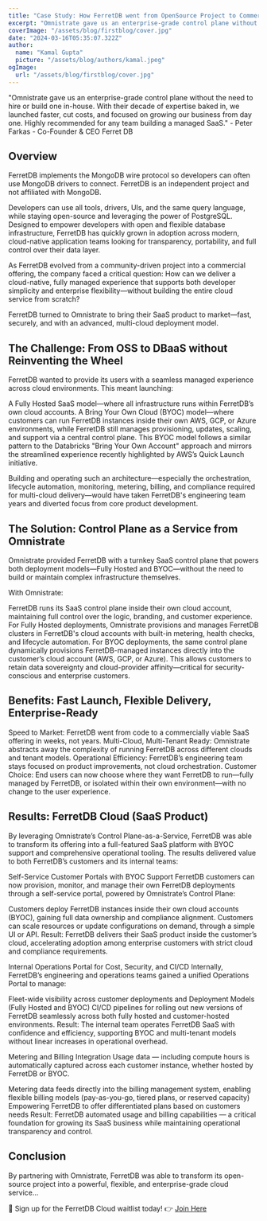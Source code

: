 ```yaml
---
title: "Case Study: How FerretDB went from OpenSource Project to Commercial DBaaS success in weeks, not years"
excerpt: "Omnistrate gave us an enterprise-grade control plane without the need to hire or build one in-house. We launched faster, cut costs, and focused on growing our business from day one."
coverImage: "/assets/blog/firstblog/cover.jpg"
date: "2024-03-16T05:35:07.322Z"
author:
  name: "Kamal Gupta"
  picture: "/assets/blog/authors/kamal.jpeg"
ogImage:
  url: "/assets/blog/firstblog/cover.jpg"
---
```


"Omnistrate gave us an enterprise-grade control plane without the need to hire or build one in-house. With their decade of expertise baked in, we launched faster, cut costs, and focused on growing our business from day one. Highly recommended for any team building a managed SaaS." - Peter Farkas - Co-Founder & CEO Ferret DB

## Overview

FerretDB implements the MongoDB wire protocol so developers can often use MongoDB drivers to connect. FerretDB is an independent project and not affiliated with MongoDB.

Developers can use all tools, drivers, UIs, and the same query language, while staying open-source and leveraging the power of PostgreSQL. Designed to empower developers with open and flexible database infrastructure, FerretDB has quickly grown in adoption across modern, cloud-native application teams looking for transparency, portability, and full control over their data layer.

As FerretDB evolved from a community-driven project into a commercial offering, the company faced a critical question: How can we deliver a cloud-native, fully managed experience that supports both developer simplicity and enterprise flexibility—without building the entire cloud service from scratch?

FerretDB turned to Omnistrate to bring their SaaS product to market—fast, securely, and with an advanced, multi-cloud deployment model.

## The Challenge: From OSS to DBaaS without Reinventing the Wheel
FerretDB wanted to provide its users with a seamless managed experience across cloud environments. This meant launching:

A Fully Hosted SaaS model—where all infrastructure runs within FerretDB’s own cloud accounts.
A Bring Your Own Cloud (BYOC) model—where customers can run FerretDB instances inside their own AWS, GCP, or Azure environments, while FerretDB still manages provisioning, updates, scaling, and support via a central control plane.
This BYOC model follows a similar pattern to the Databricks "Bring Your Own Account" approach and mirrors the streamlined experience recently highlighted by AWS’s Quick Launch initiative.

Building and operating such an architecture—especially the orchestration, lifecycle automation, monitoring, metering, billing, and compliance required for multi-cloud delivery—would have taken FerretDB's engineering team years and diverted focus from core product development.

## The Solution: Control Plane as a Service from Omnistrate
Omnistrate provided FerretDB with a turnkey SaaS control plane that powers both deployment models—Fully Hosted and BYOC—without the need to build or maintain complex infrastructure themselves.

With Omnistrate:

FerretDB runs its SaaS control plane inside their own cloud account, maintaining full control over the logic, branding, and customer experience.
For Fully Hosted deployments, Omnistrate provisions and manages FerretDB clusters in FerretDB's cloud accounts with built-in metering, health checks, and lifecycle automation.
For BYOC deployments, the same control plane dynamically provisions FerretDB-managed instances directly into the customer’s cloud account (AWS, GCP, or Azure). This allows customers to retain data sovereignty and cloud-provider affinity—critical for security-conscious and enterprise customers.

## Benefits: Fast Launch, Flexible Delivery, Enterprise-Ready
Speed to Market: FerretDB went from code to a commercially viable SaaS offering in weeks, not years.
Multi-Cloud, Multi-Tenant Ready: Omnistrate abstracts away the complexity of running FerretDB across different clouds and tenant models.
Operational Efficiency: FerretDB’s engineering team stays focused on product improvements, not cloud orchestration.
Customer Choice: End users can now choose where they want FerretDB to run—fully managed by FerretDB, or isolated within their own environment—with no change to the user experience.

## Results: FerretDB Cloud (SaaS Product)
By leveraging Omnistrate’s Control Plane-as-a-Service, FerretDB was able to transform its offering into a full-featured SaaS platform with BYOC support and comprehensive operational tooling. The results delivered value to both FerretDB’s customers and its internal teams:

Self-Service Customer Portals with BYOC Support
FerretDB customers can now provision, monitor, and manage their own FerretDB deployments through a self-service portal, powered by Omnistrate’s Control Plane:

Customers deploy FerretDB instances inside their own cloud accounts (BYOC), gaining full data ownership and compliance alignment.
Customers can scale resources or update configurations on demand, through a simple UI or API.
Result: FerretDB delivers their SaaS product inside the customer’s cloud, accelerating adoption among enterprise customers with strict cloud and compliance requirements.

Internal Operations Portal for Cost, Security, and CI/CD
Internally, FerretDB’s engineering and operations teams gained a unified Operations Portal to manage:

Fleet-wide visibility across customer deployments and Deployment Models (Fully Hosted and BYOC)
CI/CD pipelines for rolling out new versions of FerretDB seamlessly across both fully hosted and customer-hosted environments.
Result: The internal team operates FerretDB SaaS with confidence and efficiency, supporting BYOC and multi-tenant models without linear increases in operational overhead.

Metering and Billing Integration
Usage data — including compute hours is automatically captured across each customer instance, whether hosted by FerretDB or BYOC.

Metering data feeds directly into the billing management system, enabling flexible billing models (pay-as-you-go, tiered plans, or reserved capacity)
Empowering FerretDB to offer differentiated plans based on customers needs
Result: FerretDB automated usage and billing capabilities — a critical foundation for growing its SaaS business while maintaining operational transparency and control.

 
## Conclusion

By partnering with Omnistrate, FerretDB was able to transform its open-source project into a powerful, flexible, and enterprise-grade cloud service...

📢 Sign up for the FerretDB Cloud waitlist today! 👉 [Join Here](https://www.ferretdb.com/)



